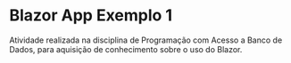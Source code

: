 # Blazor App Exemplo 1
Atividade realizada na disciplina de Programação com Acesso a Banco de Dados, para aquisição de conhecimento sobre o uso do Blazor.
